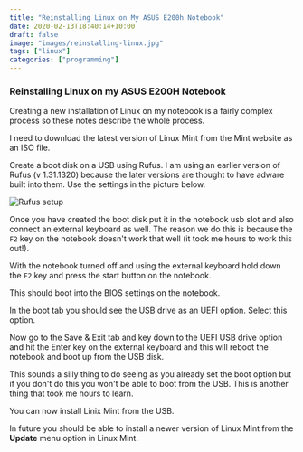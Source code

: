 ```yaml
---
title: "Reinstalling Linux on My ASUS E200h Notebook"
date: 2020-02-13T18:40:14+10:00
draft: false
image: "images/reinstalling-linux.jpg"
tags: ["linux"]
categories: ["programming"]
---
```


### Reinstalling Linux on my ASUS E200H Notebook

Creating a new installation of Linux on my notebook is a fairly complex process so these notes describe the whole process.

I need to download the latest version of Linux Mint from the Mint website as an ISO file.

Create a boot disk on a USB using Rufus. I am using an earlier version of Rufus (v 1.31.1320) because the later versions are thought to have adware built into them. Use the settings in the picture below.

![Rufus setup](../images/rufus.jpg "Rufus setup")

Once you have created the boot disk put it in the notebook usb slot and also connect an external keyboard as well. The reason we do this is because the ``F2`` key on the notebook doesn't work that well (it took me hours to work this out!).

With the notebook turned off and using the external keyboard hold down the ``F2`` key and press the start button on the notebook.

This should boot into the BIOS settings on the notebook.

In the boot tab you should see the USB drive as an UEFI option. Select this option.

Now go to the Save & Exit tab and key down to the UEFI USB drive option and hit the Enter key on the external keyboard and this will reboot the notebook and boot up from the USB disk.

This sounds a silly thing to do seeing as you already set the boot option but if you don't do this you won't be able to boot from the USB. This is another thing that took me hours to learn.

You can now install Linix Mint from the USB.

In future you should be able to install a newer version of Linux Mint from the **Update** menu option in Linux Mint.

